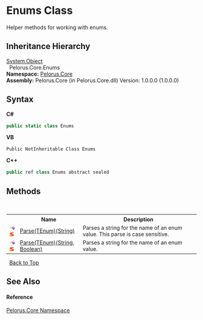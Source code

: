 # Enums Class
 

Helper methods for working with enums.


## Inheritance Hierarchy
<a href="http://msdn2.microsoft.com/en-us/library/e5kfa45b" target="_blank">System.Object</a><br />&nbsp;&nbsp;Pelorus.Core.Enums<br />
**Namespace:**&nbsp;<a href="CB7C5302">Pelorus.Core</a><br />**Assembly:**&nbsp;Pelorus.Core (in Pelorus.Core.dll) Version: 1.0.0.0 (1.0.0.0)

## Syntax

**C#**<br />
``` C#
public static class Enums
```

**VB**<br />
``` VB
Public NotInheritable Class Enums
```

**C++**<br />
``` C++
public ref class Enums abstract sealed
```


## Methods
&nbsp;<table><tr><th></th><th>Name</th><th>Description</th></tr><tr><td>![Public method](media/pubmethod.gif "Public method")![Static member](media/static.gif "Static member")</td><td><a href="5499A03D">Parse(TEnum)(String)</a></td><td>
Parses a string for the name of an enum value. This parse is case sensitive.</td></tr><tr><td>![Public method](media/pubmethod.gif "Public method")![Static member](media/static.gif "Static member")</td><td><a href="2CCFD3AA">Parse(TEnum)(String, Boolean)</a></td><td>
Parses a string for the name of an enum value.</td></tr></table>&nbsp;
<a href="#enums-class">Back to Top</a>

## See Also


#### Reference
<a href="CB7C5302">Pelorus.Core Namespace</a><br />